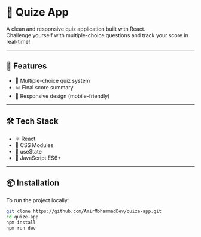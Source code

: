 # 🧠 Quize App

A clean and responsive quiz application built with React.  
Challenge yourself with multiple-choice questions and track your score in real-time!

---

## 🚀 Features

- 🎯 Multiple-choice quiz system  
- 📊 Final score summary  
- 📱 Responsive design (mobile-friendly)

---

## 🛠️ Tech Stack

- ⚛️ React
- 💅 CSS Modules
- 🔄 useState
- 🧩 JavaScript ES6+

---

## 📦 Installation

To run the project locally:

```bash
git clone https://github.com/AmirMohammadDev/quize-app.git
cd quize-app
npm install
npm run dev

